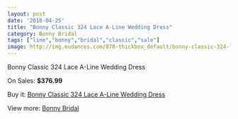 ```yaml
---
layout: post
date: '2018-04-25'
title: "Bonny Classic 324 Lace A-Line Wedding Dress"
category: Bonny Bridal
tags: ["line","bonny","bridal","classic","sale"]
image: http://img.eudances.com/870-thickbox_default/bonny-classic-324-lace-a-line-wedding-dress.jpg
---
```

Bonny Classic 324 Lace A-Line Wedding Dress

On Sales: **$376.99**
<a href="https://www.eudances.com/en/bonny-bridal/300-bonny-classic-324-lace-a-line-wedding-dress.html"><amp-img layout="responsive" width="600" height="600" src="//img.eudances.com/870-thickbox_default/bonny-classic-324-lace-a-line-wedding-dress.jpg" alt="Bonny Classic 324 Lace A-Line Wedding Dress 0" /></a>
<a href="https://www.eudances.com/en/bonny-bridal/300-bonny-classic-324-lace-a-line-wedding-dress.html"><amp-img layout="responsive" width="600" height="600" src="//img.eudances.com/872-thickbox_default/bonny-classic-324-lace-a-line-wedding-dress.jpg" alt="Bonny Classic 324 Lace A-Line Wedding Dress 1" /></a>
<a href="https://www.eudances.com/en/bonny-bridal/300-bonny-classic-324-lace-a-line-wedding-dress.html"><amp-img layout="responsive" width="600" height="600" src="//img.eudances.com/871-thickbox_default/bonny-classic-324-lace-a-line-wedding-dress.jpg" alt="Bonny Classic 324 Lace A-Line Wedding Dress 2" /></a>

Buy it: [Bonny Classic 324 Lace A-Line Wedding Dress](https://www.eudances.com/en/bonny-bridal/300-bonny-classic-324-lace-a-line-wedding-dress.html "Bonny Classic 324 Lace A-Line Wedding Dress")

View more: [Bonny Bridal](https://www.eudances.com/en/3-bonny-bridal "Bonny Bridal")